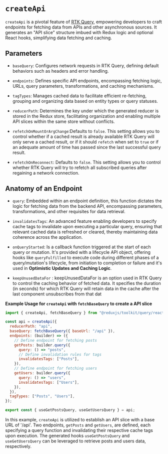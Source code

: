 # `createApi`

`createApi` is a pivotal feature of [RTK Query](../../../2-Redux%20Essentials/8-RTK%20Query%20Basics.md), empowering developers to craft endpoints for fetching data from APIs and other asynchronous sources. It generates an "API slice" structure imbued with Redux logic and optional React hooks, simplifying data fetching and caching.

## Parameters

- `baseQuery`: Configures network requests in RTK Query, defining default behaviors such as headers and error handling.

- `endpoints`: Defines specific API endpoints, encompassing fetching logic, URLs, query parameters, transformations, and caching mechanisms.

- `tagTypes`: Manages cached data to facilitate efficient re-fetching, grouping and organizing data based on entity types or query statuses.

- `reducerPath`: Determines the key under which the generated reducer is stored in the Redux store, facilitating organization and enabling multiple API slices within the same store without conflicts.

- `refetchOnMountOrArgChange`:Defaults to `false`. This setting allows you to control whether if a cached result is already available RTK Query will only serve a cached result, or if it should `refetch` when set to `true` or if an adequate amount of time has passed since the last successful query result.

- `refetchOnReconnect`: Defaults to `false`. This setting allows you to control whether RTK Query will try to refetch all subscribed queries after regaining a network connection.

## Anatomy of an Endpoint

- `query`: Embedded within an endpoint definition, this function dictates the logic for fetching data from the backend API, encompassing parameters, transformations, and other requisites for data retrieval.

- `invalidatesTags`: An advanced feature enabling developers to specify cache tags to invalidate upon executing a particular query, ensuring that relevant cached data is refreshed or cleared, thereby maintaining data coherence across the application.

- `onQueryStarted`: Is a callback function triggered at the start of each query or mutation. It's provided with a lifecycle API object, offering hooks like `queryFulfilled` to execute code during different phases of a query/mutation's lifecycle, from initiation to completion or failure and it's used in **Optimistic Updates and Caching Logic**.

- `keepUnusedDataFor` : keepUnusedDataFor is an option used in RTK Query to control the caching behavior of fetched data. It specifies the duration (in seconds) for which RTK Query will retain data in the cache after the last component unsubscribes from that dat

**Example Usage for `createApi` with `fetchBaseQuery` to create a API slice**

```javascript
import { createApi, fetchBaseQuery } from "@reduxjs/toolkit/query/react";

const api = createApi({
  reducerPath: "api",
  baseQuery: fetchBaseQuery({ baseUrl: "/api" }),
  endpoints: (builder) => ({
    // Define endpoint for fetching posts
    getPosts: builder.query({
      query: () => "posts",
      // Define invalidation rules for tags
      invalidatesTags: ["Posts"],
    }),
    // Define endpoint for fetching users
    getUsers: builder.query({
      query: () => "users",
      invalidatesTags: ["Users"],
    }),
  }),
  tagTypes: ["Posts", "Users"],
});

export const { useGetPostsQuery, useGetUsersQuery } = api;
```

In this example, `createApi` is utilized to establish an API slice with a base URL of '/api'. Two endpoints, `getPosts` and `getUsers`, are defined, each specifying a query function and invalidating their respective cache tags upon execution. The generated hooks `useGetPostsQuery` and `useGetUsersQuery` can be leveraged to retrieve posts and users data, respectively.
